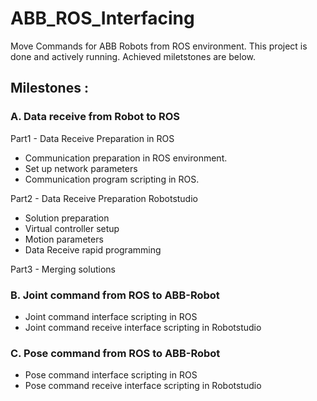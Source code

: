 # ABB_ROS_Interfacing
Move Commands for ABB Robots from ROS environment. This project is done and actively running. Achieved miletstones are below. 

## Milestones :

### A. Data receive from Robot to ROS

  Part1 - Data Receive Preparation in ROS
   * Communication preparation in ROS environment. 
   * Set up network parameters
   * Communication program scripting in ROS. 
     
  Part2 - Data Receive Preparation Robotstudio
   * Solution preparation
   * Virtual controller setup
   * Motion parameters
   * Data Receive rapid programming

  Part3 - Merging solutions 


### B. Joint command from ROS to ABB-Robot

  * Joint command interface scripting in ROS
  * Joint command receive interface scripting in Robotstudio


### C. Pose command from ROS to ABB-Robot

  * Pose command interface scripting in ROS
  * Pose command receive interface scripting in Robotstudio
